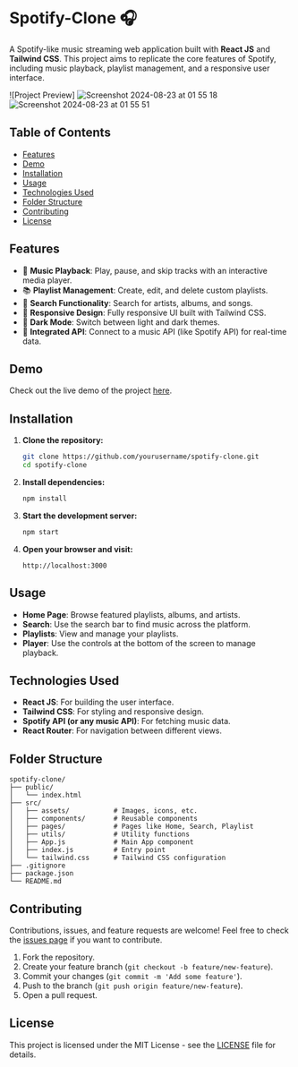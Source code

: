 # Spotify-Clone 🎧

A Spotify-like music streaming web application built with **React JS** and **Tailwind CSS**. This project aims to replicate the core features of Spotify, including music playback, playlist management, and a responsive user interface.

![Project Preview]
![Screenshot 2024-08-23 at 01 55 18](https://github.com/user-attachments/assets/1a4ecf58-1f9a-49c2-a8e2-3e28578733b1)
![Screenshot 2024-08-23 at 01 55 51](https://github.com/user-attachments/assets/96f8a867-563b-4e57-9a07-0f9990c16c81)



## Table of Contents

- [Features](#features)
- [Demo](#demo)
- [Installation](#installation)
- [Usage](#usage)
- [Technologies Used](#technologies-used)
- [Folder Structure](#folder-structure)
- [Contributing](#contributing)
- [License](#license)

## Features

- 🎵 **Music Playback**: Play, pause, and skip tracks with an interactive media player.
- 📚 **Playlist Management**: Create, edit, and delete custom playlists.
- 📝 **Search Functionality**: Search for artists, albums, and songs.
- 🎨 **Responsive Design**: Fully responsive UI built with Tailwind CSS.
- 🌙 **Dark Mode**: Switch between light and dark themes.
- 🔗 **Integrated API**: Connect to a music API (like Spotify API) for real-time data.

## Demo

Check out the live demo of the project [here](#). 

## Installation

1. **Clone the repository:**
   ```bash
   git clone https://github.com/yourusername/spotify-clone.git
   cd spotify-clone
   ```

2. **Install dependencies:**
   ```bash
   npm install
   ```

3. **Start the development server:**
   ```bash
   npm start
   ```

4. **Open your browser and visit:**
   ```
   http://localhost:3000
   ```

## Usage

- **Home Page**: Browse featured playlists, albums, and artists.
- **Search**: Use the search bar to find music across the platform.
- **Playlists**: View and manage your playlists.
- **Player**: Use the controls at the bottom of the screen to manage playback.

## Technologies Used

- **React JS**: For building the user interface.
- **Tailwind CSS**: For styling and responsive design.
- **Spotify API (or any music API)**: For fetching music data.
- **React Router**: For navigation between different views.

## Folder Structure

```plaintext
spotify-clone/
├── public/
│   └── index.html
├── src/
│   ├── assets/           # Images, icons, etc.
│   ├── components/       # Reusable components
│   ├── pages/            # Pages like Home, Search, Playlist
│   ├── utils/            # Utility functions
│   ├── App.js            # Main App component
│   ├── index.js          # Entry point
│   └── tailwind.css      # Tailwind CSS configuration
├── .gitignore
├── package.json
└── README.md
```

## Contributing

Contributions, issues, and feature requests are welcome! Feel free to check the [issues page](https://github.com/juniorsillo/spotify-clone/issues) if you want to contribute.

1. Fork the repository.
2. Create your feature branch (`git checkout -b feature/new-feature`).
3. Commit your changes (`git commit -m 'Add some feature'`).
4. Push to the branch (`git push origin feature/new-feature`).
5. Open a pull request.

## License

This project is licensed under the MIT License - see the [LICENSE](LICENSE) file for details.

